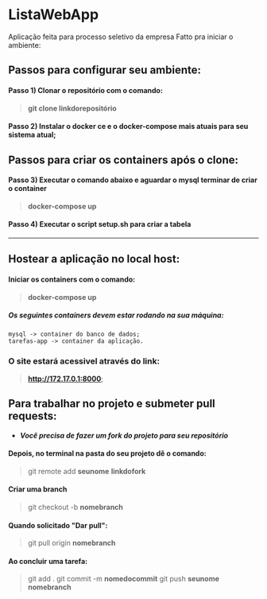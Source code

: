 # ListaWebApp
Aplicação feita para processo seletivo da empresa Fatto
pra iniciar o ambiente:

## Passos para configurar seu ambiente:

#### Passo 1) Clonar o repositório com o comando:

>**git clone linkdorepositório**

#### Passo 2) Instalar o docker ce e o docker-compose mais atuais para seu sistema atual;

## Passos para criar os containers após o clone:

#### Passo 3) Executar o comando abaixo e aguardar o mysql terminar de criar o container
>**docker-compose up**

#### Passo 4) Executar o script setup.sh para criar a tabela
***

## Hostear a aplicação no local host:

#### Iniciar os containers com o comando:
   > **docker-compose up**

##### ***Os seguintes containers devem estar rodando na sua máquina:***

	mysql -> container do banco de dados;
	tarefas-app -> container da aplicação.

### O site estará acessivel através do link:

>**http://172.17.0.1:8000**;

## Para trabalhar no projeto e submeter pull requests:

- ***Você precisa de fazer um fork do projeto para seu repositório***

#### Depois, no terminal na pasta do seu projeto dê o comando: 

>git remote add **seunome** **linkdofork**

#### Criar uma branch

>git checkout -b **nomebranch**

#### Quando solicitado "Dar pull":

>git pull origin **nomebranch**

#### Ao concluir uma tarefa:

>git add .
git commit -m **nomedocommit**
git push **seunome** **nomebranch**